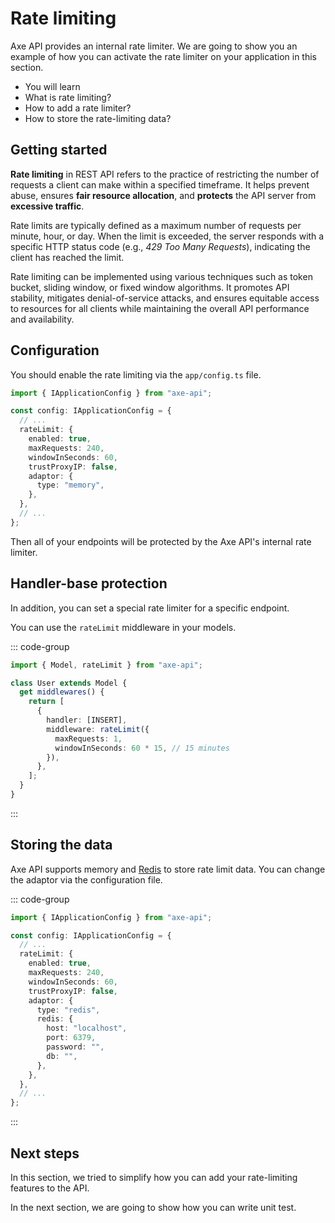 # Rate limiting

<p class="description">
Axe API provides an internal rate limiter. We are going to show you an example of how you can activate the rate limiter on your application in this section.
</p>

<ul class="intro">
  <li>You will learn</li>
  <li>What is rate limiting?</li>
  <li>How to add a rate limiter?</li>
  <li>How to store the rate-limiting data?</li>
</ul>

## Getting started

**Rate limiting** in REST API refers to the practice of restricting the number of requests a client can make within a specified timeframe. It helps prevent abuse, ensures **fair resource allocation**, and **protects** the API server from **excessive traffic**.

Rate limits are typically defined as a maximum number of requests per minute, hour, or day. When the limit is exceeded, the server responds with a specific HTTP status code (e.g., _429 Too Many Requests_), indicating the client has reached the limit.

Rate limiting can be implemented using various techniques such as token bucket, sliding window, or fixed window algorithms. It promotes API stability, mitigates denial-of-service attacks, and ensures equitable access to resources for all clients while maintaining the overall API performance and availability.

## Configuration

You should enable the rate limiting via the `app/config.ts` file.

```ts
import { IApplicationConfig } from "axe-api";

const config: IApplicationConfig = {
  // ...
  rateLimit: {
    enabled: true,
    maxRequests: 240,
    windowInSeconds: 60,
    trustProxyIP: false,
    adaptor: {
      type: "memory",
    },
  },
  // ...
};
```

Then all of your endpoints will be protected by the Axe API's internal rate limiter.

## Handler-base protection

In addition, you can set a special rate limiter for a specific endpoint.

You can use the `rateLimit` middleware in your models.

::: code-group

```ts [User.ts]
import { Model, rateLimit } from "axe-api";

class User extends Model {
  get middlewares() {
    return [
      {
        handler: [INSERT],
        middleware: rateLimit({
          maxRequests: 1,
          windowInSeconds: 60 * 15, // 15 minutes
        }),
      },
    ];
  }
}
```

:::

## Storing the data

Axe API supports memory and [Redis](https://redis.io/) to store rate limit data. You can change the adaptor via the configuration file.

::: code-group

```ts [app/config.ts]
import { IApplicationConfig } from "axe-api";

const config: IApplicationConfig = {
  // ...
  rateLimit: {
    enabled: true,
    maxRequests: 240,
    windowInSeconds: 60,
    trustProxyIP: false,
    adaptor: {
      type: "redis",
      redis: {
        host: "localhost",
        port: 6379,
        password: "",
        db: "",
      },
    },
  },
  // ...
};
```

:::

## Next steps

In this section, we tried to simplify how you can add your rate-limiting features to the API.

In the next section, we are going to show how you can write unit test.
